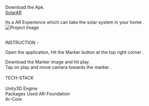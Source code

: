 Download the Apk. <br/>
[SolarAR](https://drive.google.com/uc?export=download&id=1-AHnzRc0hX3yAkVdwu8q8Rd7iUR4ti1g)<br/> 

Its a AR Experience which can take the solar system in your home .<br/>
![Project Image](https://user-images.githubusercontent.com/86115703/142908644-4bcfac8a-acd4-4464-9355-be0055c15b63.jpeg) <br/>

<br/>
INSTRUCTION -<br/>

Open the application, Hit the Marker button at the top right corner .<br/>

Download the Marker image and hit play.<br/>
Tap on  play and move camera  towards the marker .<br/>
<br/>
TECH-STACK<br/>
<br/>
Unity3D  Engine <br/>
Packages Used 
AR-Foundation<br/>
Ar-Core<br/>



